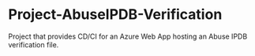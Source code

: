 # Project-AbuseIPDB-Verification
Project that provides CD/CI for an Azure Web App hosting an Abuse IPDB verification file.
